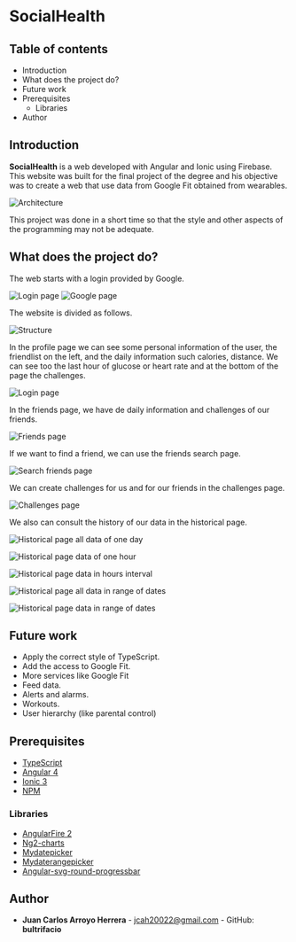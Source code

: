 # SocialHealth

## Table of contents

* Introduction
* What does the project do?
* Future work
* Prerequisites
    * Libraries
* Author


## Introduction

**SocialHealth** is a web developed with Angular and Ionic using Firebase. This website was built for the final project of the degree and his objective was to create a web that use data from Google Fit obtained from wearables. 

![Architecture](https://github.com/bultrifacio/SocialHealth/blob/master/pictures/arquitectura.jpg)

This project was done in a short time so that the style and other aspects of the programming may not be adequate.

## What does the project do?

The web starts with a login provided by Google.

![Login page](https://github.com/bultrifacio/SocialHealth/blob/master/pictures/1.JPG)
![Google page](https://github.com/bultrifacio/SocialHealth/blob/master/pictures/2.jpg)


The website is divided as follows.

![Structure](https://github.com/bultrifacio/SocialHealth/blob/master/pictures/4.JPG)


In the profile page we can see some personal information of the user, the friendlist on the left, and the daily information such calories, distance. We can see too the last hour of glucose or heart rate and at the bottom of the page the challenges.

![Login page](https://github.com/bultrifacio/SocialHealth/blob/master/pictures/3.JPG)


In the friends page, we have de daily information and challenges of our friends.

![Friends page](https://github.com/bultrifacio/SocialHealth/blob/master/pictures/5.JPG)


If we want to find a friend, we can use the friends search page.

![Search friends page](https://github.com/bultrifacio/SocialHealth/blob/master/pictures/6.JPG)


We can create challenges for us and for our friends in the challenges page.

![Challenges page](https://github.com/bultrifacio/SocialHealth/blob/master/pictures/8.JPG)


We also can consult the history of our data in the historical page.

![Historical page all data of one day](https://github.com/bultrifacio/SocialHealth/blob/master/pictures/9.JPG)

![Historical page data of one hour](https://github.com/bultrifacio/SocialHealth/blob/master/pictures/10.JPG)

![Historical page data in hours interval](https://github.com/bultrifacio/SocialHealth/blob/master/pictures/11.JPG)

![Historical page all data in range of dates](https://github.com/bultrifacio/SocialHealth/blob/master/pictures/12.JPG)

![Historical page data in range of dates](https://github.com/bultrifacio/SocialHealth/blob/master/pictures/13.JPG)


## Future work
- Apply the correct style of TypeScript.
- Add the access to Google Fit.
- More services like Google Fit
- Feed data.
- Alerts and alarms.
- Workouts.
- User hierarchy (like parental control)



## Prerequisites

- [TypeScript](http://www.typescriptlang.org/)
- [Angular 4](https://angular.io/)
- [Ionic 3](http://ionicframework.com/)
- [NPM](https://www.npmjs.com/)

### Libraries

- [AngularFire 2](https://github.com/angular/angularfire2) 
- [Ng2-charts](https://github.com/valor-software/ng2-charts)
- [Mydatepicker](https://github.com/kekeh/mydatepicker) 
- [Mydaterangepicker](https://github.com/kekeh/mydaterangepicker)
- [Angular-svg-round-progressbar](https://github.com/crisbeto/angular-svg-round-progressbar)

## Author

* **Juan Carlos Arroyo Herrera** - jcah20022@gmail.com - GitHub: **bultrifacio**




